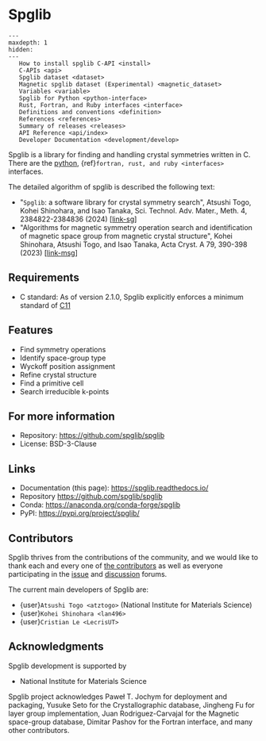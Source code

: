 # Spglib

```{toctree}
---
maxdepth: 1
hidden:
---
   How to install spglib C-API <install>
   C-APIs <api>
   Spglib dataset <dataset>
   Magnetic spglib dataset (Experimental) <magnetic_dataset>
   Variables <variable>
   Spglib for Python <python-interface>
   Rust, Fortran, and Ruby interfaces <interface>
   Definitions and conventions <definition>
   References <references>
   Summary of releases <releases>
   API Reference <api/index>
   Developer Documentation <development/develop>
```

Spglib is a library for finding and handling crystal symmetries
written in C. There are the [python](python-interface.md),
{ref}`fortran, rust, and ruby <interfaces>` interfaces.

The detailed algorithm of spglib is described the following text:

- "$\texttt{Spglib}$: a software library for crystal symmetry search", Atsushi
  Togo, Kohei Shinohara, and Isao Tanaka, Sci. Technol. Adv. Mater., Meth. 4,
  2384822-2384836 (2024)
  \[[link-sg](https://www.tandfonline.com/doi/full/10.1080/27660400.2024.2384822)\]
- "Algorithms for magnetic symmetry operation search and identification of
  magnetic space group from magnetic crystal structure", Kohei Shinohara,
  Atsushi Togo, and Isao Tanaka, Acta Cryst. A 79, 390-398 (2023)
  \[[link-msg](https://onlinelibrary.wiley.com/iucr/doi/10.1107/S2053273323005016)\]

## Requirements

- C standard: As of version 2.1.0, Spglib explicitly enforces a minimum standard of
  [C11](https://en.cppreference.com/w/c/11)

## Features

- Find symmetry operations
- Identify space-group type
- Wyckoff position assignment
- Refine crystal structure
- Find a primitive cell
- Search irreducible k-points

## For more information

- Repository: <https://github.com/spglib/spglib>
- License: BSD-3-Clause

## Links

- Documentation (this page): <https://spglib.readthedocs.io/>
- Repository <https://github.com/spglib/spglib>
- Conda: <https://anaconda.org/conda-forge/spglib>
- PyPI: <https://pypi.org/project/spglib/>

## Contributors

Spglib thrives from the contributions of the community, and we would like to thank each and every one of [the contributors][contributors] as well as everyone participating in the [issue] and [discussion] forums.

The current main developers of Spglib are:

- {user}`Atsushi Togo <atztogo>` (National Institute for Materials Science)
- {user}`Kohei Shinohara <lan496>`
- {user}`Cristian Le <LecrisUT>`

## Acknowledgments

Spglib development is supported by

- National Institute for Materials Science

Spglib project acknowledges Paweł T. Jochym for deployment and packaging, Yusuke
Seto for the Crystallographic database, Jingheng Fu for layer group
implementation, Juan Rodriguez-Carvajal for the Magnetic space-group database,
Dimitar Pashov for the Fortran interface, and many other contributors.

[contributors]: https://github.com/spglib/spglib/graphs/contributors
[discussion]: https://github.com/spglib/spglib/discussions
[issue]: https://github.com/spglib/spglib/issues
